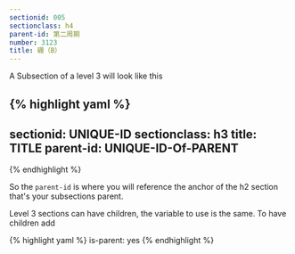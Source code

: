 ```yaml
---
sectionid: 005
sectionclass: h4
parent-id: 第二周期
number: 3123
title: 硼（B）
---
```

A Subsection of a level 3 will look like this

{% highlight yaml %}
---
sectionid: UNIQUE-ID
sectionclass: h3
title: TITLE
parent-id: UNIQUE-ID-Of-PARENT
---
{% endhighlight %}

So the `parent-id` is where you will reference the anchor of the h2 section that's your subsections parent.

Level 3 sections can have children, the variable to use is the same. To have children add

{% highlight yaml %}
is-parent: yes
{% endhighlight %}